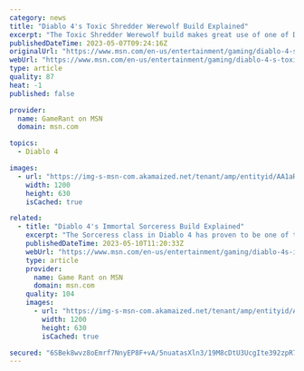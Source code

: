 ```yaml
---
category: news
title: "Diablo 4's Toxic Shredder Werewolf Build Explained"
excerpt: "The Toxic Shredder Werewolf build makes great use of one of Diablo 4's underutilized classes through focusing on one particular damage type."
publishedDateTime: 2023-05-07T09:24:16Z
originalUrl: "https://www.msn.com/en-us/entertainment/gaming/diablo-4-s-toxic-shredder-werewolf-build-explained/ar-AA1aRE5D"
webUrl: "https://www.msn.com/en-us/entertainment/gaming/diablo-4-s-toxic-shredder-werewolf-build-explained/ar-AA1aRE5D"
type: article
quality: 87
heat: -1
published: false

provider:
  name: GameRant on MSN
  domain: msn.com

topics:
  - Diablo 4

images:
  - url: "https://img-s-msn-com.akamaized.net/tenant/amp/entityid/AA1aRGFk.img?h=630&w=1200&m=6&q=60&o=t&l=f&f=jpg"
    width: 1200
    height: 630
    isCached: true

related:
  - title: "Diablo 4's Immortal Sorceress Build Explained"
    excerpt: "The Sorceress class in Diablo 4 has proven to be one of the most popular and powerful, with the Immortal-type build showcasing why."
    publishedDateTime: 2023-05-10T11:20:33Z
    webUrl: "https://www.msn.com/en-us/entertainment/gaming/diablo-4s-immortal-sorceress-build-explained/ar-AA1b0R1q"
    type: article
    provider:
      name: Game Rant on MSN
      domain: msn.com
    quality: 104
    images:
      - url: "https://img-s-msn-com.akamaized.net/tenant/amp/entityid/AA1b17ZG.img?h=630&w=1200&m=6&q=60&o=t&l=f&f=jpg&x=508&y=139"
        width: 1200
        height: 630
        isCached: true

secured: "6SBek8wvz8oEmrf7NnyEP8F+vA/5nuatasXln3/19M8cDtU3UcgIte392zpR77Y9q1r4mHiJqakLZ3dAeA/HBwpmIitJ5g8HdwofIIE1L8vMk9smWElculeiIfvOnZiLgKhUH6iHVU4AFjKh9fA1jRPk0EFy510SeMKm3h4kgymlzWnK+WwWhggnb8q90pxWwlQzcZzrIOwIMZFlfi2kRJwLXs+uvFdu4tsbz6hUSS3y95xGHti1XXptVRK0HPcZFhsGDrbPYYqyMYT94lZjfKwct5xd8e3xtQm8xW/+hoV2m894U13Qd7Ymst7JjRMNmODE6GAuwYyvQyep9Kyez/ylTXyxc2g8zFJ2K0qaets=;J0S0GpJFnlbxbZDkZUveog=="
---
```


